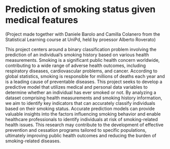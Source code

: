 # Prediction of smoking status given medical features

(Project made together with Daniele Barolo and Camilla Colanero from the Statistical Learning course at UniPd, held by proessor Alberto Roverato)

This project centers around a binary classification problem involving the prediction of an individual’s smoking history based on various health measurements. Smoking is a significant public health concern worldwide, contributing to a wide range of adverse health outcomes, including respiratory diseases, cardiovascular problems, and cancer. According to global statistics, smoking is responsible for millions of deaths each year and is a leading cause of preventable diseases.
This project seeks to develop a predictive model that utilizes medical and personal data variables to determine whether an individual has ever smoked or not. By analyzing a dataset comprising health measurements and smoking history information, we aim to identify key indicators that can accurately classify individuals based on their smoking status.
Accurate prediction models can provide valuable insights into the factors influencing smoking behavior and enable healthcare professionals to identify individuals at risk of smoking-related health issues. This research may contribute to the development of effective prevention and cessation programs tailored to specific populations, ultimately improving public health outcomes and reducing the burden of smoking-related diseases.
